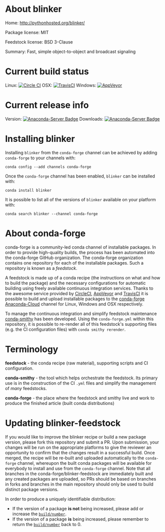 About blinker
=============

Home: http://pythonhosted.org/blinker/

Package license: MIT

Feedstock license: BSD 3-Clause

Summary: Fast, simple object-to-object and broadcast signaling



Current build status
====================

Linux: [![Circle CI](https://circleci.com/gh/conda-forge/blinker-feedstock.svg?style=shield)](https://circleci.com/gh/conda-forge/blinker-feedstock)
OSX: [![TravisCI](https://travis-ci.org/conda-forge/blinker-feedstock.svg?branch=master)](https://travis-ci.org/conda-forge/blinker-feedstock)
Windows: [![AppVeyor](https://ci.appveyor.com/api/projects/status/github/conda-forge/blinker-feedstock?svg=True)](https://ci.appveyor.com/project/conda-forge/blinker-feedstock/branch/master)

Current release info
====================
Version: [![Anaconda-Server Badge](https://anaconda.org/conda-forge/blinker/badges/version.svg)](https://anaconda.org/conda-forge/blinker)
Downloads: [![Anaconda-Server Badge](https://anaconda.org/conda-forge/blinker/badges/downloads.svg)](https://anaconda.org/conda-forge/blinker)

Installing blinker
==================

Installing `blinker` from the `conda-forge` channel can be achieved by adding `conda-forge` to your channels with:

```
conda config --add channels conda-forge
```

Once the `conda-forge` channel has been enabled, `blinker` can be installed with:

```
conda install blinker
```

It is possible to list all of the versions of `blinker` available on your platform with:

```
conda search blinker --channel conda-forge
```


About conda-forge
=================

conda-forge is a community-led conda channel of installable packages.
In order to provide high-quality builds, the process has been automated into the
conda-forge GitHub organization. The conda-forge organization contains one repository
for each of the installable packages. Such a repository is known as a *feedstock*.

A feedstock is made up of a conda recipe (the instructions on what and how to build
the package) and the necessary configurations for automatic building using freely
available continuous integration services. Thanks to the awesome service provided by
[CircleCI](https://circleci.com/), [AppVeyor](http://www.appveyor.com/)
and [TravisCI](https://travis-ci.org/) it is possible to build and upload installable
packages to the [conda-forge](https://anaconda.org/conda-forge)
[Anaconda-Cloud](http://docs.anaconda.org/) channel for Linux, Windows and OSX respectively.

To manage the continuous integration and simplify feedstock maintenance
[conda-smithy](http://github.com/conda-forge/conda-smithy) has been developed.
Using the ``conda-forge.yml`` within this repository, it is possible to re-render all of
this feedstock's supporting files (e.g. the CI configuration files) with ``conda smithy rerender``.


Terminology
===========

**feedstock** - the conda recipe (raw material), supporting scripts and CI configuration.

**conda-smithy** - the tool which helps orchestrate the feedstock.
                   Its primary use is in the construction of the CI ``.yml`` files
                   and simplify the management of *many* feedstocks.

**conda-forge** - the place where the feedstock and smithy live and work to
                  produce the finished article (built conda distributions)


Updating blinker-feedstock
==========================

If you would like to improve the blinker recipe or build a new
package version, please fork this repository and submit a PR. Upon submission,
your changes will be run on the appropriate platforms to give the reviewer an
opportunity to confirm that the changes result in a successful build. Once
merged, the recipe will be re-built and uploaded automatically to the
`conda-forge` channel, whereupon the built conda packages will be available for
everybody to install and use from the `conda-forge` channel.
Note that all branches in the conda-forge/blinker-feedstock are
immediately built and any created packages are uploaded, so PRs should be based
on branches in forks and branches in the main repository should only be used to
build distinct package versions.

In order to produce a uniquely identifiable distribution:
 * If the version of a package **is not** being increased, please add or increase
   the [``build/number``](http://conda.pydata.org/docs/building/meta-yaml.html#build-number-and-string).
 * If the version of a package **is** being increased, please remember to return
   the [``build/number``](http://conda.pydata.org/docs/building/meta-yaml.html#build-number-and-string)
   back to 0.
